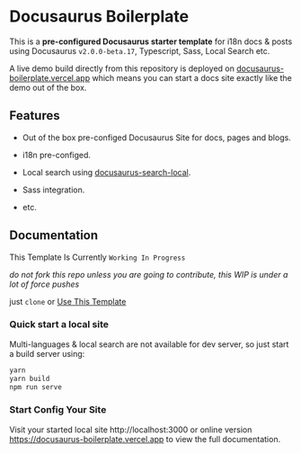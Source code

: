 # Docusaurus Boilerplate

This is a **pre-configured Docusaurus starter template** for i18n docs & posts using Docusaurus `v2.0.0-beta.17`, Typescript, Sass, Local Search etc.

A live demo build directly from this repository is deployed on [docusaurus-boilerplate.vercel.app](https://docusaurus-boilerplate.vercel.app) which means you can start a docs site exactly like the demo out of the box.

## Features

- Out of the box pre-configed Docusaurus Site for docs, pages and blogs.

- i18n pre-configed.

- Local search using [docusaurus-search-local](https://github.com/cmfcmf/docusaurus-search-local).

- Sass integration.

- etc.

## Documentation

This Template Is Currently `Working In Progress`

*do not fork this repo unless you are going to contribute, this WIP is under a lot of force pushes*

just `clone` or [Use This Template](https://github.com/arisac/docusaurus-starter-boilerplate-docs-only/generate)

### Quick start a local site

Multi-languages & local search are not available for dev server, so just start a build server using:

```bash
yarn
yarn build
npm run serve
```

### Start Config Your Site

Visit your started local site http://localhost:3000 or online version https://docusaurus-boilerplate.vercel.app to view the full documentation.
